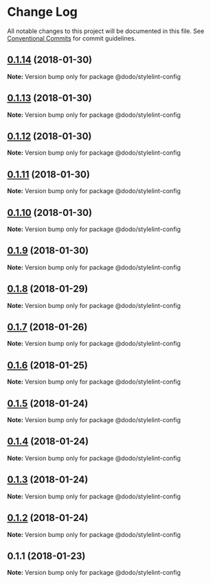 # Change Log

All notable changes to this project will be documented in this file.
See [Conventional Commits](https://conventionalcommits.org) for commit guidelines.

<a name="0.1.14"></a>
## [0.1.14](https://bitbucket.isobaraustralia.com/scm/~adrian.bonnici/dodo-packages-monorepo/compare/@dodo/stylelint-config@0.1.13...@dodo/stylelint-config@0.1.14) (2018-01-30)




**Note:** Version bump only for package @dodo/stylelint-config

<a name="0.1.13"></a>
## [0.1.13](https://bitbucket.isobaraustralia.com/scm/~adrian.bonnici/dodo-packages-monorepo/compare/@dodo/stylelint-config@0.1.12...@dodo/stylelint-config@0.1.13) (2018-01-30)




**Note:** Version bump only for package @dodo/stylelint-config

<a name="0.1.12"></a>
## [0.1.12](https://bitbucket.isobaraustralia.com/scm/~adrian.bonnici/dodo-packages-monorepo/compare/@dodo/stylelint-config@0.1.11...@dodo/stylelint-config@0.1.12) (2018-01-30)




**Note:** Version bump only for package @dodo/stylelint-config

<a name="0.1.11"></a>
## [0.1.11](https://bitbucket.isobaraustralia.com/scm/~adrian.bonnici/dodo-packages-monorepo/compare/@dodo/stylelint-config@0.1.10...@dodo/stylelint-config@0.1.11) (2018-01-30)




**Note:** Version bump only for package @dodo/stylelint-config

<a name="0.1.10"></a>
## [0.1.10](https://bitbucket.isobaraustralia.com/scm/~adrian.bonnici/dodo-packages-monorepo/compare/@dodo/stylelint-config@0.1.9...@dodo/stylelint-config@0.1.10) (2018-01-30)




**Note:** Version bump only for package @dodo/stylelint-config

<a name="0.1.9"></a>
## [0.1.9](https://bitbucket.isobaraustralia.com/scm/~adrian.bonnici/dodo-packages-monorepo/compare/@dodo/stylelint-config@0.1.8...@dodo/stylelint-config@0.1.9) (2018-01-30)




**Note:** Version bump only for package @dodo/stylelint-config

<a name="0.1.8"></a>
## [0.1.8](https://bitbucket.isobaraustralia.com/scm/~adrian.bonnici/dodo-packages-monorepo/compare/@dodo/stylelint-config@0.1.7...@dodo/stylelint-config@0.1.8) (2018-01-29)




**Note:** Version bump only for package @dodo/stylelint-config

<a name="0.1.7"></a>
## [0.1.7](https://bitbucket.isobaraustralia.com/scm/~adrian.bonnici/dodo-packages-monorepo/compare/@dodo/stylelint-config@0.1.6...@dodo/stylelint-config@0.1.7) (2018-01-26)




**Note:** Version bump only for package @dodo/stylelint-config

<a name="0.1.6"></a>
## [0.1.6](/compare/@dodo/stylelint-config@0.1.5...@dodo/stylelint-config@0.1.6) (2018-01-25)




**Note:** Version bump only for package @dodo/stylelint-config

<a name="0.1.5"></a>
## [0.1.5](/compare/@dodo/stylelint-config@0.1.4...@dodo/stylelint-config@0.1.5) (2018-01-24)




**Note:** Version bump only for package @dodo/stylelint-config

<a name="0.1.4"></a>
## [0.1.4](/compare/@dodo/stylelint-config@0.1.3...@dodo/stylelint-config@0.1.4) (2018-01-24)




**Note:** Version bump only for package @dodo/stylelint-config

<a name="0.1.3"></a>
## [0.1.3](/compare/@dodo/stylelint-config@0.1.2...@dodo/stylelint-config@0.1.3) (2018-01-24)




**Note:** Version bump only for package @dodo/stylelint-config

<a name="0.1.2"></a>
## [0.1.2](/compare/@dodo/stylelint-config@0.1.1...@dodo/stylelint-config@0.1.2) (2018-01-24)




**Note:** Version bump only for package @dodo/stylelint-config

<a name="0.1.1"></a>
## 0.1.1 (2018-01-23)




**Note:** Version bump only for package @dodo/stylelint-config
